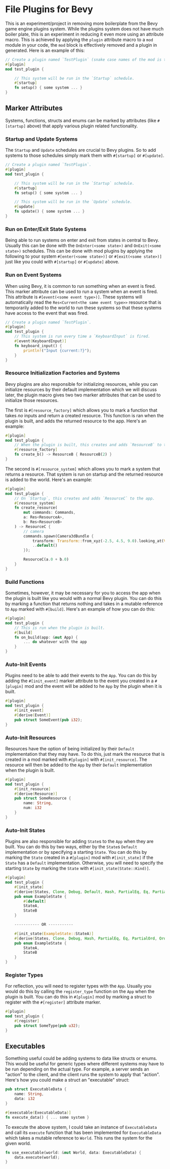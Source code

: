 # File Plugins for Bevy
This is an experiment/project in removing more boilerplate from the Bevy game engine plugins system.  While the plugins system does not have much boiler plate, this is an experiment in reducing it even more using an attribute macro.  This is achieved by applying the `plugin` attribute macro to a `mod` module in your code, the `mod` block is effectively removed and a plugin in generated.  Here is an example of this:

```rust
// Create a plugin named `TestPlugin` (snake case names of the mod is turned into cammel case).
#[plugin]
mod test_plugin {

    // This system will be run in the `Startup` schedule.
    #[startup]
    fn setup() { some system ... }
}
```

## Marker Attributes
Systems, functions, structs and enums can be marked by attributes (like `#[startup]` above) that apply various plugin related functionality.  

### Startup and Update Systems
The `Startup` and `Update` schedules are crucial to Bevy plugins.  So to add systems to those schedules simply mark them with `#[startup]` or `#[update]`.

```rust
// Create a plugin named `TestPlugin`.
#[plugin]
mod test_plugin {

    // This system will be run in the `Startup` schedule.
    #[startup]
    fn setup() { some system ... }

    // This system will be run in the `Update` schedule.
    #[update]
    fn update() { some system ... }
}
```

### Run on Enter/Exit State Systems
Being able to run systems on enter and exit from states in central to Bevy.  Usually this can be done with the `OnEnter(<some state>)` and `OnExit(<some state>)` schedules.  This can be done with mod plugins by applying the following to your system `#[enter(<some state>)]` or `#[exit(<some state>)]` just like you could with `#[startup]` or `#[update]` above.

### Run on Event Systems
When using Bevy, it is common to run something when an event is fired.  This marker attribute can be used to run a system when an event is fired.  This attribute is `#[event(<some event type>)]`.  These systems will automatically read the `Res<Current<the same event type>>` resource that is temporarily added to the world to run these systems so that these systems have access to the event that was fired.

```rust
// Create a plugin named `TestPlugin`.
#[plugin]
mod test_plugin {
    // This system is run every time a `KeyboardInput` is fired.
    #[event(KeyboardInput)]
    fn keyboard_input() {
        println!("Input {current:?}");
    }
}
```

### Resource Initialization Factories and Systems
Bevy plugins are also responsible for initializing resources, while you can initialize resources by their default implementation which we will discuss later, the plugin macro gives two two marker attributes that can be used to initialize those resources.

The first is `#[resource_factory]` which allows you to mark a function that takes *no* inputs and return a created resource.  This function is ran when the plugin is built, and adds the returned resource to the app.  Here's an example:

```rust
#[plugin]
mod test_plugin {
    // When the plugin is built, this creates and adds `ResourceB` to the app.
    #[resource_factory]
    fn create_b() -> ResourceB { ResourceB(2) }
}
```

The second is `#[resource_system]` which allows you to mark a system that returns a resource.  That system is run on startup and the returned resource is added to the world.  Here's an example:

```rust
#[plugin]
mod test_plugin {
    // On `Startup`, this creates and adds `ResourceC` to the app.
    #[resource_system]
    fn create_resource(
        mut commands: Commands,
        a: Res<ResourceA>,
        b: Res<ResourceB>
    ) -> ResourceC {
        // camera
        commands.spawn(Camera3dBundle {
            transform: Transform::from_xyz(-2.5, 4.5, 9.0).looking_at(Vec3::ZERO, Vec3::Y),
            ..default()
        });

        ResourceC(a.0 + b.0)
    }
}
```

### Build Functions
Sometimes, however, it may be necessary for you to access the app when the plugin is built like you would with a normal Bevy plugin.  You can do this by marking a function that returns nothing and takes in a mutable reference to `App` marked with `#[build]`.  Here's an example of how you can do this:

```rust
#[plugin]
mod test_plugin {
    // This is run when the plugin is built.
    #[build]
    fn on_build(app: &mut App) {
        ... do whatever with the app
    }
}
```

### Auto-Init Events
Plugins need to be able to add their events to the `App`.  You can do this by adding the `#[init_event]` marker attribute to the event you created in a `#[plugin]` mod and the event will be added to he `App` by the plugin when it is built.

```rust
#[plugin]
mod test_plugin {
    #[init_event]
    #[derive(Event)]
    pub struct SomeEvent(pub i32);
}
```

### Auto-Init Resources
Resources have the option of being initialized by their `Default` implementation that they may have.  To do this, just mark the resource that is created in a mod marked with `#[plugin]` with `#[init_resource]`.  The resource will then be added to the `App` by their `Default` implementation when the plugin is built.

```rust
#[plugin]
mod test_plugin {
    #[init_resource]
    #[derive(Resource)]
    pub struct SomeResource {
        name: String,
        num: i32
    }
}
```

### Auto-Init States
Plugins are also responsible for adding `State`s to the `App` when they are built.  You can do this by two ways, either by the `State`s `Default` implementation or by specifying a starting `State`.  You can do this by marking the `State` created in a `#[plugin]` mod with `#[init_state]` if the `State` has a `Default` implementation.  Otherwise, you will need to specify the starting `State` by marking the `State` with `#[init_state(State::Kind)]`.

```rust
#[plugin]
mod test_plugin {
    #[init_state]
    #[derive(States, Clone, Debug, Default, Hash, PartialEq, Eq, PartialOrd, Ord)]
    pub enum ExampleState {
        #[default]
        StateA,
        StateB
    }

    ----------- OR -----------

    #[init_state(ExampleState::StateA)]
    #[derive(States, Clone, Debug, Hash, PartialEq, Eq, PartialOrd, Ord)]
    pub enum ExampleState {
        StateA,
        StateB
    }
}
```

### Register Types
For reflection, you will need to register types with the `App`.  Usually you would do this by calling the `register_type` function on the `App` when the plugin is built.  You can do this in `#[plugin]` mod by marking a struct to register with the `#[register]` attribute marker.

```rust
#[plugin]
mod test_plugin {
    #[register]
    pub struct SomeType(pub u32);
}
```

## Executables
Something useful could be adding systems to data like structs or enums.  This would be useful for generic types where different systems may have to be run depending on the actual type.  For example, a server sends an "action" to the client, and the client runs the system to apply that "action".  Here's how you could make a struct an "executable" struct:

```rust
pub struct ExecutableData {
    name: String,
    data: i32
}

#[executable(ExecutableData)]
fn execute_data() { ... some system }
```

To execute the above system, I could take an instance of `ExecutableData` and call its `execute` function that has been implemented for `ExecutableData` which takes a mutable reference to `World`.  This runs the system for the given world.

```rust
fn use_executable(world: &mut World, data: ExecutableData) {
    data.execute(world);
}
```
